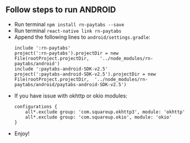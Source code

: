 ## Follow steps to run ANDROID

- Run terminal `npm install rn-paytabs --save`
- Run terminal `react-native link rn-paytabs`
- Append the following lines to `android/settings.gradle`:
  	```
  	include ':rn-paytabs'
  	project(':rn-paytabs').projectDir = new File(rootProject.projectDir, 	'../node_modules/rn-paytabs/android')
	include ':paytabs-android-SDK-v2.5'
    project(':paytabs-android-SDK-v2.5').projectDir = new File(rootProject.projectDir,  '../node_modules/rn-paytabs/android/paytabs-android-SDK-v2.5')
  	```
- If you have issue with okhttp or okio modules:
    ```
	configurations {
        all*.exclude group: 'com.squareup.okhttp3', module: 'okhttp'
        all*.exclude group: 'com.squareup.okio', module: 'okio'
    }
	```
- Enjoy!
